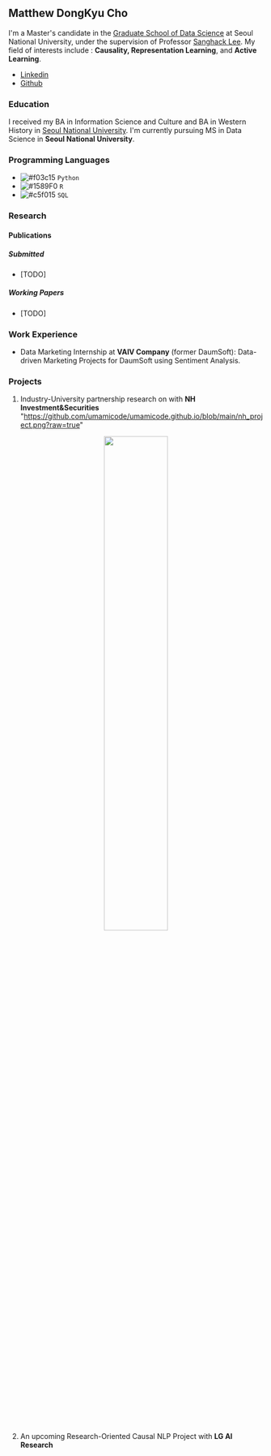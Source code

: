 ## Matthew DongKyu Cho

I'm a Master's candidate in the [Graduate School of Data Science](https://gsds.snu.ac.kr/) at Seoul National University, under the supervision of Professor [Sanghack Lee](https://www.sanghacklee.me/). My field of interests include : **Causality, Representation Learning**, and **Active Learning**. 

- [Linkedin](https://www.linkedin.com/in/dong-kyu-cho-023259176/)
- [Github](https://github.com/umamicode)

### Education

I received my BA in Information Science and Culture and BA in Western History in [Seoul National University](https://en.snu.ac.kr/). I'm currently pursuing MS in Data Science in **Seoul National University**.

### Programming Languages
- ![#f03c15](https://via.placeholder.com/15/f03c15/f03c15.png) `Python`
- ![#1589F0](https://via.placeholder.com/15/1589F0/1589F0.png) `R`
- ![#c5f015](https://via.placeholder.com/15/c5f015/c5f015.png) `SQL`



### Research
#### Publications
##### Submitted
- [TODO]

##### Working Papers
- [TODO]

### Work Experience
- Data Marketing Internship at **VAIV Company** (former DaumSoft): Data-driven Marketing Projects for DaumSoft using Sentiment Analysis. 

### Projects
1. Industry-University partnership research on <Stock Interrelation Research using Keyword and Supply Chain data> with **NH** **Investment&Securities**
"https://github.com/umamicode/umamicode.github.io/blob/main/nh_project.png?raw=true"
<center><img src="https://github.com/umamicode/umamicode.github.io/blob/main/nh_project.png?raw=true" width="50%" height="50%"></center>


2. An upcoming Research-Oriented Causal NLP Project with **LG AI Research**
